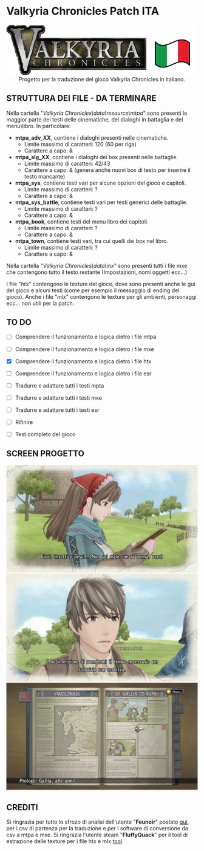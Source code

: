 # Valkyria Chronicles Patch ITA 

<p align="center">
  <img src="img/Logo.png" /><br>
    Progetto per la traduzione del gioco Valkyria Chronicles in italiano.
</p>


## STRUTTURA DEI FILE - DA TERMINARE

Nella cartella "_Valkyria Chronicles\data\resource\mtpa_" sono presenti la maggior parte dei testi delle cinematiche, dei dialoghi in battaglia e del menu\libro. In particolare:

- __mtpa_adv_XX__, contiene i dialoghi presenti nelle cinematiche.
    - Limite massimo di caratteri: 120 (60 per riga)
    - Carattere a capo: &
- __mtpa_slg_XX__, contiene i dialoghi dei box presenti nelle battaglie.
    - Limite massimo di caratteri: 42/43
    - Carattere a capo: & (genera anche nuovi box di testo per inserire il testo mancante)
- __mtpa_sys__, contiene testi vari per alcune opzioni del gioco e capitoli.
    - Limite massimo di caratteri: ?
    - Carattere a capo: &
- __mtpa_sys_battle__, contiene testi vari per testi generici delle battaglie.
    - Limite massimo di caratteri: ?
    - Carattere a capo: &
- __mtpa_book__, contiene testi del menu libro dei capitoli.
    - Limite massimo di caratteri: ?
    - Carattere a capo: &
- __mtpa_town__, contiene testi vari, tra cui quelli dei box nel libro.
    - Limite massimo di caratteri: ?
    - Carattere a capo: &

 Nella cartella "_Valkyria Chronicles\data\mx_" sono presenti tutti i file mxe che contengono tutto il testo restante (Impostazioni, nomi oggetti ecc...)<br>

 I file "_htx_" contengono le texture del gioco, dove sono presenti anche le gui del gioco e alcuni testi (come per esempio il messaggio di ending del gioco). Anche i file "_mlx_" contengono le texture per gli ambienti, personaggi ecc... non utili per la patch.

## TO DO

- [ ] Comprendere il funzionamento e logica dietro i file mtpa
- [ ] Comprendere il funzionamento e logica dietro i file mxe
- [x] Comprendere il funzionamento e logica dietro i file htx
- [ ] Comprendere il funzionamento e logica dietro i file esr
- [ ] Tradurre e adattare tutti i testi mpta
- [ ] Tradurre e adattare tutti i testi mxe
- [ ] Tradurre e adattare tutti i testi esr
- [ ] Rifinire
- [ ] Test completo del gioco


## SCREEN PROGETTO

![](img/1.jpg)
![](img/2.jpg)
![](img/3.jpg)

## CREDITI

Si ringrazia per tutto lo sfrozo di analisi dell'utente "__Feunoir__" postato [qui](https://www.jeuxvideo.com/forums/42-14107-38261510-1-0-1-0-traduction-du-jeu-aide-bienvenue.htm), per i csv di partenza per la traduzione e per i software di conversione da csv a mtpa e mxe.
Si ringrazia l'utente steam "__FluffyQuack__" per il tool di estrazione delle texture per i file htx e mlx [tool](https://steamcommunity.com/sharedfiles/filedetails/?id=343016567).